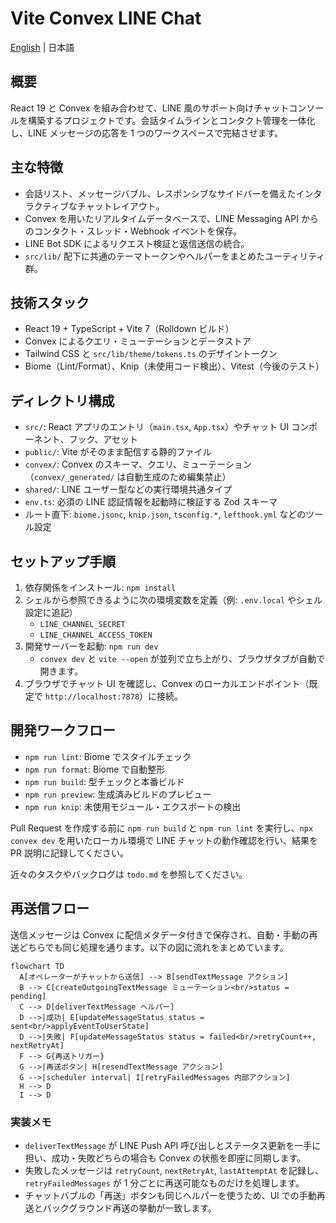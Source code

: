 # Vite Convex LINE Chat

[English](README.md) | 日本語

## 概要

React 19 と Convex を組み合わせて、LINE 風のサポート向けチャットコンソールを構築するプロジェクトです。会話タイムラインとコンタクト管理を一体化し、LINE メッセージの応答を 1 つのワークスペースで完結させます。

## 主な特徴

- 会話リスト、メッセージバブル、レスポンシブなサイドバーを備えたインタラクティブなチャットレイアウト。
- Convex を用いたリアルタイムデータベースで、LINE Messaging API からのコンタクト・スレッド・Webhook イベントを保存。
- LINE Bot SDK によるリクエスト検証と返信送信の統合。
- `src/lib/` 配下に共通のテーマトークンやヘルパーをまとめたユーティリティ群。

## 技術スタック

- React 19 + TypeScript + Vite 7（Rolldown ビルド）
- Convex によるクエリ・ミューテーションとデータストア
- Tailwind CSS と `src/lib/theme/tokens.ts` のデザイントークン
- Biome（Lint/Format）、Knip（未使用コード検出）、Vitest（今後のテスト）

## ディレクトリ構成

- `src/`: React アプリのエントリ（`main.tsx`, `App.tsx`）やチャット UI コンポーネント、フック、アセット
- `public/`: Vite がそのまま配信する静的ファイル
- `convex/`: Convex のスキーマ、クエリ、ミューテーション（`convex/_generated/` は自動生成のため編集禁止）
- `shared/`: LINE ユーザー型などの実行環境共通タイプ
- `env.ts`: 必須の LINE 認証情報を起動時に検証する Zod スキーマ
- ルート直下: `biome.jsonc`, `knip.json`, `tsconfig.*`, `lefthook.yml` などのツール設定

## セットアップ手順

1. 依存関係をインストール: `npm install`
2. シェルから参照できるように次の環境変数を定義（例: `.env.local` やシェル設定に追記）
   - `LINE_CHANNEL_SECRET`
   - `LINE_CHANNEL_ACCESS_TOKEN`
3. 開発サーバーを起動: `npm run dev`
   - `convex dev` と `vite --open` が並列で立ち上がり、ブラウザタブが自動で開きます。
4. ブラウザでチャット UI を確認し、Convex のローカルエンドポイント（既定で `http://localhost:7878`）に接続。

## 開発ワークフロー

- `npm run lint`: Biome でスタイルチェック
- `npm run format`: Biome で自動整形
- `npm run build`: 型チェックと本番ビルド
- `npm run preview`: 生成済みビルドのプレビュー
- `npm run knip`: 未使用モジュール・エクスポートの検出

Pull Request を作成する前に `npm run build` と `npm run lint` を実行し、`npx convex dev` を用いたローカル環境で LINE チャットの動作確認を行い、結果を PR 説明に記録してください。

近々のタスクやバックログは `todo.md` を参照してください。

## 再送信フロー

送信メッセージは Convex に配信メタデータ付きで保存され、自動・手動の再送どちらでも同じ処理を通ります。以下の図に流れをまとめています。

```mermaid
flowchart TD
  A[オペレーターがチャットから送信] --> B[sendTextMessage アクション]
  B --> C[createOutgoingTextMessage ミューテーション<br/>status = pending]
  C --> D[deliverTextMessage ヘルパー]
  D -->|成功| E[updateMessageStatus status = sent<br/>applyEventToUserState]
  D -->|失敗| F[updateMessageStatus status = failed<br/>retryCount++, nextRetryAt]
  F --> G{再送トリガー}
  G -->|再送ボタン| H[resendTextMessage アクション]
  G -->|scheduler interval| I[retryFailedMessages 内部アクション]
  H --> D
  I --> D
```

### 実装メモ

- `deliverTextMessage` が LINE Push API 呼び出しとステータス更新を一手に担い、成功・失敗どちらの場合も Convex の状態を即座に同期します。
- 失敗したメッセージは `retryCount`, `nextRetryAt`, `lastAttemptAt` を記録し、`retryFailedMessages` が 1 分ごとに再送可能なものだけを処理します。
- チャットバブルの「再送」ボタンも同じヘルパーを使うため、UI での手動再送とバックグラウンド再送の挙動が一致します。
